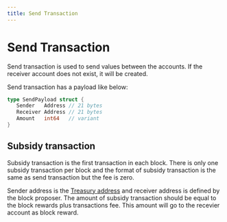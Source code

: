 ```yaml
---
title: Send Transaction
---
```


# Send Transaction

Send transaction is used to send values between the accounts. If the receiver account does not
exist, it will be created.

Send transaction has a payload like below:

```go
type SendPayload struct {
   Sender   Address // 21 bytes
   Receiver Address // 21 bytes
   Amount   int64   // variant
}
```

## Subsidy transaction

Subsidy transaction is the first transaction in each block. There is only one subsidy transaction
per block and the format of subsidy transaction is the same as send transaction but the fee is zero.

Sender address is the [Treasury address](./crypto.md#treasury-address) and receiver address is
defined by the block proposer. The amount of subsidy transaction should be equal to the block
rewards plus transactions fee. This amount will go to the recevier account as block reward.
